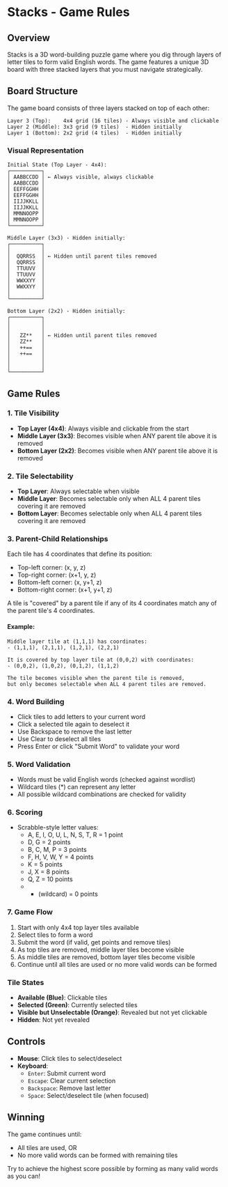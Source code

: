 # Stacks - Game Rules

## Overview
Stacks is a 3D word-building puzzle game where you dig through layers of letter tiles to form valid English words. The game features a unique 3D board with three stacked layers that you must navigate strategically.

## Board Structure

The game board consists of three layers stacked on top of each other:

```
Layer 3 (Top):    4x4 grid (16 tiles) - Always visible and clickable
Layer 2 (Middle): 3x3 grid (9 tiles)  - Hidden initially
Layer 1 (Bottom): 2x2 grid (4 tiles)  - Hidden initially
```

### Visual Representation

```
Initial State (Top Layer - 4x4):
┌──────────┐
│ AABBCCDD │ ← Always visible, always clickable
│ AABBCCDD │
│ EEFFGGHH │
│ EEFFGGHH │
│ IIJJKKLL │
│ IIJJKKLL │
│ MMNNOOPP │
│ MMNNOOPP │
└──────────┘

Middle Layer (3x3) - Hidden initially:
┌──────────┐
│          │
│  QQRRSS  │ ← Hidden until parent tiles removed
│  QQRRSS  │
│  TTUUVV  │
│  TTUUVV  │
│  WWXXYY  │
│  WWXXYY  │
│          │
└──────────┘

Bottom Layer (2x2) - Hidden initially:
┌──────────┐
│          │
│          │
│   ZZ**   │ ← Hidden until parent tiles removed
│   ZZ**   │
│   ++==   │
│   ++==   │
│          │
│          │
└──────────┘
```

## Game Rules

### 1. Tile Visibility
- **Top Layer (4x4)**: Always visible and clickable from the start
- **Middle Layer (3x3)**: Becomes visible when ANY parent tile above it is removed
- **Bottom Layer (2x2)**: Becomes visible when ANY parent tile above it is removed

### 2. Tile Selectability
- **Top Layer**: Always selectable when visible
- **Middle Layer**: Becomes selectable only when ALL 4 parent tiles covering it are removed
- **Bottom Layer**: Becomes selectable only when ALL 4 parent tiles covering it are removed

### 3. Parent-Child Relationships

Each tile has 4 coordinates that define its position:
- Top-left corner: (x, y, z)
- Top-right corner: (x+1, y, z)
- Bottom-left corner: (x, y+1, z)
- Bottom-right corner: (x+1, y+1, z)

A tile is "covered" by a parent tile if any of its 4 coordinates match any of the parent tile's 4 coordinates.

#### Example:
```
Middle layer tile at (1,1,1) has coordinates:
- (1,1,1), (2,1,1), (1,2,1), (2,2,1)

It is covered by top layer tile at (0,0,2) with coordinates:
- (0,0,2), (1,0,2), (0,1,2), (1,1,2)

The tile becomes visible when the parent tile is removed,
but only becomes selectable when ALL 4 parent tiles are removed.
```

### 4. Word Building
- Click tiles to add letters to your current word
- Click a selected tile again to deselect it
- Use Backspace to remove the last letter
- Use Clear to deselect all tiles
- Press Enter or click "Submit Word" to validate your word

### 5. Word Validation
- Words must be valid English words (checked against wordlist)
- Wildcard tiles (*) can represent any letter
- All possible wildcard combinations are checked for validity

### 6. Scoring
- Scrabble-style letter values:
  - A, E, I, O, U, L, N, S, T, R = 1 point
  - D, G = 2 points
  - B, C, M, P = 3 points
  - F, H, V, W, Y = 4 points
  - K = 5 points
  - J, X = 8 points
  - Q, Z = 10 points
  - * (wildcard) = 0 points

### 7. Game Flow
1. Start with only 4x4 top layer tiles available
2. Select tiles to form a word
3. Submit the word (if valid, get points and remove tiles)
4. As top tiles are removed, middle layer tiles become visible
5. As middle tiles are removed, bottom layer tiles become visible
6. Continue until all tiles are used or no more valid words can be formed

### Tile States
- **Available (Blue)**: Clickable tiles
- **Selected (Green)**: Currently selected tiles
- **Visible but Unselectable (Orange)**: Revealed but not yet clickable
- **Hidden**: Not yet revealed

## Controls
- **Mouse**: Click tiles to select/deselect
- **Keyboard**:
  - `Enter`: Submit current word
  - `Escape`: Clear current selection
  - `Backspace`: Remove last letter
  - `Space`: Select/deselect tile (when focused)

## Winning
The game continues until:
- All tiles are used, OR
- No more valid words can be formed with remaining tiles

Try to achieve the highest score possible by forming as many valid words as you can!
